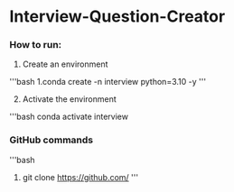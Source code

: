 # Interview-Question-Creator


### How to run:

1. Create an environment

'''bash
1.conda create -n interview python=3.10 -y
'''

2. Activate the environment

'''bash
conda activate interview

### GitHub commands
'''bash
1. git clone https://github.com/
'''